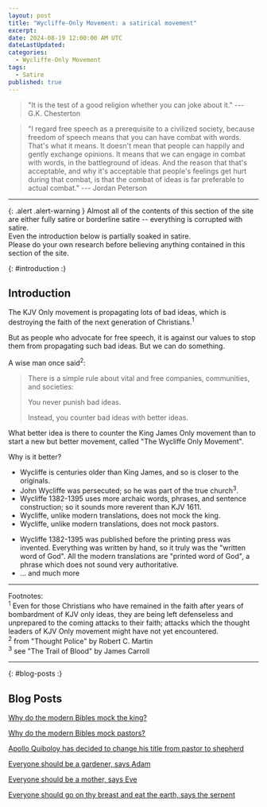```yaml
---
layout: post
title: "Wycliffe-Only Movement: a satirical movement"
excerpt: 
date: 2024-08-19 12:00:00 AM UTC
dateLastUpdated:
categories:
  - Wycliffe-Only Movement
tags: 
  - Satire
published: true
---
```



> "It is the test of a good religion whether you can joke about it." 
> --- G.K. Chesterton

> "I regard free speech as a prerequisite to a civilized society, because freedom of speech means that you can have combat with words. That's what it means. It doesn't mean that people can happily and gently exchange opinions. It means that we can engage in combat with words, in the battleground of ideas. And the reason that that's acceptable, and why it's acceptable that people's feelings get hurt during that combat, is that the combat of ideas is far preferable to actual combat."
> --- Jordan Peterson

---

{: .alert .alert-warning }
Almost all of the contents of this section of the site are either fully satire or borderline satire -- everything is corrupted with satire. 
<br />
Even the introduction below is partially soaked in satire.
<br />
Please do your own research before believing anything contained in this section of the site.



{: #introduction :}
## Introduction

<!-- <div>
    <h2 style="text-align: center;">Introduction</h2>
</div> -->


The KJV Only movement is propagating lots of bad ideas, which is destroying the faith of the next generation of Christians.<sup>1</sup> 

But as people who advocate for free speech, it is against our values to stop them from propagating such bad ideas. But we can do something.

A wise man once said<sup>2</sup>:

> There is a simple rule about vital and free companies, communities, and societies:
>
> You never punish bad ideas.
>
> Instead, you counter bad ideas with better ideas.

What better idea is there to counter the King James Only movement than to start a new but better movement, called "The Wycliffe Only Movement".

Why is it better?

 - Wycliffe is centuries older than King James, and so is closer to the originals.
 - John Wycliffe was persecuted; so he was part of the true church<sup>3</sup>.
 - Wycliffe 1382-1395 uses more archaic words, phrases, and sentence construction; so it sounds more reverent than KJV 1611.
 - Wycliffe, unlike modern translations, does not mock the king.
 - Wycliffe, unlike modern translations, does not mock pastors.
 <!-- - Wycliffe 1382-1395, unlike all the other modern translations, does not say that John Wycliffe and Jesus are the same person. -->
 - Wycliffe 1382-1395 was published before the printing press was invented. Everything was written by hand, so it truly was the "written word of God". All the modern translations are "printed word of God", a phrase which does not sound very authoritative.
 - ... and much more

---


<div class="small">
Footnotes:
<br />
<sup>1</sup> Even for those Christians who have remained in the faith after years of bombardment of KJV only ideas, they are being left defenseless and unprepared to the coming attacks to their faith; attacks which the thought leaders of KJV Only movement might have not yet encountered.
<br />
<sup>2</sup> from "Thought Police" by Robert C. Martin
<br />
<sup>3</sup> see "The Trail of Blood" by James Carroll
</div>


---

{: #blog-posts :}
## Blog Posts

[Why do the modern Bibles mock the king?](/2024/08/20/why-do-modern-bibles-mock-the-king)

[Why do the modern Bibles mock pastors?](/2024/09/07/why-do-modern-bibles-mock-pastors)

[Apollo Quiboloy has decided to change his title from pastor to shepherd](/2024/09/21/apollo-quiboloy-decided-to-change-his-title-from-pastor-to-shepherd)

[Everyone should be a gardener, says Adam](/2024/10/05/everyone-should-be-a-gardener-says-adam)

[Everyone should be a mother, says Eve](/2024/11/02/everyone-should-be-a-mother-says-eve)

[Everyone should go on thy breast and eat the earth, says the serpent](/2025/03/29/everyone-should-go-on-thy-breast-and-eat-the-earth-says-the-serpent)
